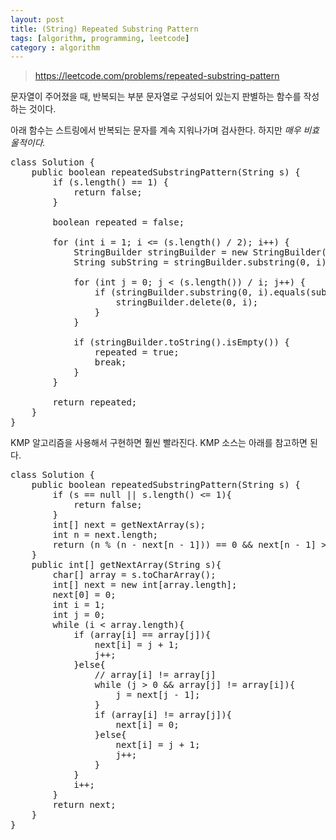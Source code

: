 ```yaml
---
layout: post
title: (String) Repeated Substring Pattern
tags: [algorithm, programming, leetcode]
category : algorithm
---
```


> <https://leetcode.com/problems/repeated-substring-pattern>

문자열이 주어졌을 때, 반복되는 부분 문자열로 구성되어 있는지 판별하는 함수를 작성하는 것이다.  

아래 함수는 스트링에서 반복되는 문자를 계속 지워나가며 검사한다. 하지만 <i>매우 비효울적이다.</i>

<pre class="prettyprint">
class Solution {
    public boolean repeatedSubstringPattern(String s) {
        if (s.length() == 1) {
            return false;
        }

        boolean repeated = false;

        for (int i = 1; i <= (s.length() / 2); i++) {
            StringBuilder stringBuilder = new StringBuilder(s);
            String subString = stringBuilder.substring(0, i);

            for (int j = 0; j < (s.length()) / i; j++) {
                if (stringBuilder.substring(0, i).equals(subString)) {
                    stringBuilder.delete(0, i);
                }
            }

            if (stringBuilder.toString().isEmpty()) {
                repeated = true;
                break;
            }
        }

        return repeated;
    }
}
</pre>

KMP 알고리즘을 사용해서 구현하면 훨씬 빨라진다. KMP 소스는 아래를 참고하면 된다.

<pre class="prettyprint">
class Solution {
    public boolean repeatedSubstringPattern(String s) {
        if (s == null || s.length() <= 1){
            return false;
        }
        int[] next = getNextArray(s);
        int n = next.length;
        return (n % (n - next[n - 1])) == 0 && next[n - 1] > 0; 
    }
    public int[] getNextArray(String s){
        char[] array = s.toCharArray();
        int[] next = new int[array.length];
        next[0] = 0;
        int i = 1;
        int j = 0;
        while (i < array.length){
            if (array[i] == array[j]){
                next[i] = j + 1;
                j++;
            }else{
                // array[i] != array[j]
                while (j > 0 && array[j] != array[i]){
                    j = next[j - 1];
                }
                if (array[i] != array[j]){
                    next[i] = 0;
                }else{
                    next[i] = j + 1;
                    j++;
                }
            }
            i++;
        }
        return next;
    }
}

</pre>
